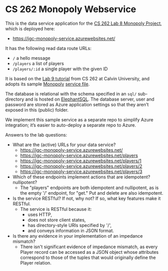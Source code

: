 # CS 262 Monopoly Webservice

This is the data service application for the 
[CS 262 Lab 8 Monopoly Project](https://github.com/Geesing/cs262/tree/main/lab07),
 which is deployed here:
          
- <https://jgc-monopoly-service.azurewebsites.net/>

It has the following read data route URLs:
- `/` a hello message
- `/players` a list of players
- `/players/:id` a single player with the given ID

It is based on the [Lab 9 tutorial](https://cs.calvin.edu/courses/cs/262/kvlinden/09is/lab.html)
from CS 262 at Calvin University, and adopts its sample [Monopoly](https://github.com/calvin-cs262-organization/monopoly-service)
[service file](https://github.com/calvin-cs262-organization/monopoly-service/blob/master/monopolyService.js).

The database is relational with the schema specified in an `sql/` sub-directory
and is hosted on [ElephantSQL](https://www.elephantsql.com/). The database server,
user and password are stored as Azure application settings so that they aren&rsquo;t 
exposed in this (public) folder.

We implement this sample service as a separate repo to simplify Azure integration;
it&rsquo;s easier to auto-deploy a separate repo to Azure.

Answers to the lab questions:
* What are the (active) URLs for your data service?
  * https://jgc-monopoly-service.azurewebsites.net/
  * https://jgc-monopoly-service.azurewebsites.net/players
  * https://jgc-monopoly-service.azurewebsites.net/players/1
  * https://jgc-monopoly-service.azurewebsites.net/players/2
  * https://jgc-monopoly-service.azurewebsites.net/players/3
* Which of these endpoints implement actions that are idempotent? nullipotent?
  * The "players" endpoints are both idempotent and nullipotent, as is the empty 
  '/' endpoint, for "get." Put and delete are also idempotent.
* Is the service RESTful? If not, why not? If so, what key features make it RESTful.
  * The service is RESTful because it:
    * uses HTTP,
    * does not store client states,
    * has directory-style URIs specified by '/',
    * and conveys information in JSON format.
* Is there any evidence in your implementation of an impedance mismatch?
  * There isn't significant evidence of impedance mismatch, as every Player record
  can be accessed as a JSON object whose attributes correspond to those of the
  tuples that would originally define the Player relation.